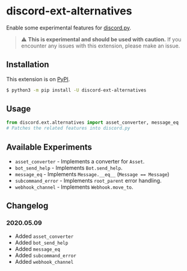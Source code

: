 # discord-ext-alternatives
Enable some experimental features for [discord.py](https://github.com/Rapptz/discord.py/).

> ⚠️ **This is experimental and should be used with caution.**
> If you encounter any issues with this extension, please make an issue.

## Installation

This extension is on [PyPI](https://pypi.org/project/discord-ext-alternatives/).

```sh
$ python3 -m pip install -U discord-ext-alternatives
```

## Usage

```py
from discord.ext.alternatives import asset_converter, message_eq
# Patches the related features into discord.py
```

## Available Experiments

- `asset_converter` - Implements a converter for ``Asset``.
- `bot_send_help` - Implements `Bot.send_help`.
- `message_eq` - Implements `Message.__eq__` (`Message == Message`)
- `subcommand_error` - Implements `root_parent` error handling.
- `webhook_channel` - Implements `Webhook.move_to`.

## Changelog

### 2020.05.09

- Added `asset_converter`
- Added `bot_send_help`
- Added `message_eq`
- Added `subcommand_error`
- Added `webhook_channel`
